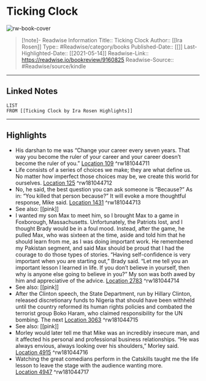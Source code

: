 # Ticking Clock

![rw-book-cover](https://m.media-amazon.com/images/I/81Jofd6XYQL._SY160.jpg)
<br>
>[!note]- Readwise Information
>Title:: Ticking Clock
>Author:: [[Ira Rosen]]
>Type:: #Readwise/category/books
>Published-Date:: [[]]
>Last-Highlighted-Date:: [[2021-05-14]]
>Readwise-Link:: https://readwise.io/bookreview/9160825
>Readwise-Source:: #Readwise/source/kindle
--- 

## Linked Notes
```dataview
LIST
FROM [[Ticking Clock by Ira Rosen Highlights]]
```

---

## Highlights
- His darshan to me was “Change your career every seven years. That way you become the ruler of your career and your career doesn’t become the ruler of you.” [Location 109](https://readwise.io/open/181044711) ^rw181044711
- Life consists of a series of choices we make; they are what define us. No matter how imperfect those choices may be, we create this world for ourselves. [Location 125](https://readwise.io/open/181044712) ^rw181044712
- No, he said, the best question you can ask someone is “Because?” As in: “You killed that person because?” It will evoke a more thoughtful response, Mike said. [Location 1431](https://readwise.io/open/181044713) ^rw181044713 
- See also: [[pink]] 
- I wanted my son Max to meet him, so I brought Max to a game in Foxborough, Massachusetts. Unfortunately, the Patriots lost, and I thought Brady would be in a foul mood. Instead, after the game, he pulled Max, who was sixteen at the time, aside and told him that he should learn from me, as I was doing important work. He remembered my Pakistan segment, and said Max should be proud that I had the courage to do those types of stories. “Having self-confidence is very important when you are starting out,” Brady said. “Let me tell you an important lesson I learned in life. If you don’t believe in yourself, then why is anyone else going to believe in you?” My son was both awed by him and appreciative of the advice. [Location 2783](https://readwise.io/open/181044714) ^rw181044714 
- See also: [[pink]] 
- After the Clinton speech, the State Department, run by Hillary Clinton, released discretionary funds to Nigeria that should have been withheld until the country reformed its human rights policies and combated the terrorist group Boko Haram, who claimed responsibility for the UN bombing. The next [Location 3063](https://readwise.io/open/181044715) ^rw181044715 
- See also: [[pink]] 
- Morley would later tell me that Mike was an incredibly insecure man, and it affected his personal and professional business relationships. “He was always envious, always looking over his shoulders,” Morley said. [Location 4915](https://readwise.io/open/181044716) ^rw181044716
- Watching the great comedians perform in the Catskills taught me the life lesson to leave the stage with the audience wanting more. [Location 4947](https://readwise.io/open/181044717) ^rw181044717
